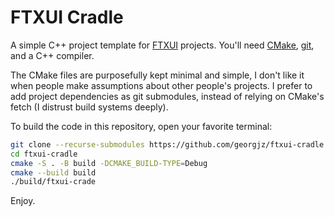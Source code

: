# FTXUI Cradle

A simple C++ project template for [FTXUI][ftxui] projects. You'll need [CMake][cmake], [git][g], and a C++ compiler.

The CMake files are purposefully kept minimal and simple, I don't like it when people make assumptions about other people's projects. I prefer to add project dependencies as git submodules, instead of relying on CMake's fetch (I distrust build systems deeply).

To build the code in this repository, open your favorite terminal:

```bash
git clone --recurse-submodules https://github.com/georgjz/ftxui-cradle.git
cd ftxui-cradle
cmake -S . -B build -DCMAKE_BUILD-TYPE=Debug
cmake --build build
./build/ftxui-crade
```

Enjoy.

[ftxui]: https://github.com/ArthurSonzogni/FTXUI
[cmake]: https://cmake.org
[g]: https://git-scm.com
